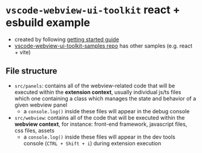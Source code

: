 # `vscode-webview-ui-toolkit` react + esbuild example

- created by following [getting started guide](https://github.com/microsoft/vscode-webview-ui-toolkit/blob/main/docs/getting-started.md)
- [vscode-webview-ui-toolkit-samples repo](https://github.com/microsoft/vscode-webview-ui-toolkit-samples/) has other samples (e.g. react + vite)

## File structure

- `src/panels`: contains all of the webview-related code that will be executed within the **extension context**, usually individual js/ts files which one containing a class which manages the state and behavior of a given webview panel
  - a `console.log()` inside these files will appear in the debug console
- `src/webview`: contains all of the code that will be executed within the **webview context**, for instance: front-end framework, javascript files, css files, assets
  - a `console.log()` inside these files will appear in the dev tools console (`CTRL + Shift + i`) during extension execution
